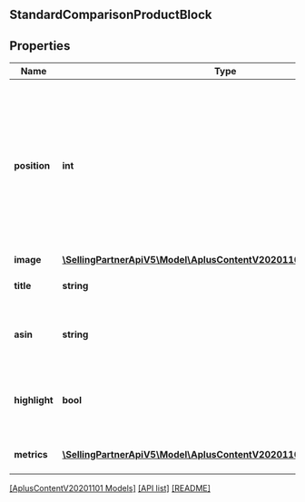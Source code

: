 ## StandardComparisonProductBlock

## Properties

Name | Type | Description | Notes
------------ | ------------- | ------------- | -------------
**position** | **int** | The rank or index of this comparison product block within the module. Different blocks cannot occupy the same position within a single module. |
**image** | [**\SellingPartnerApiV5\Model\AplusContentV20201101\ImageComponent**](ImageComponent.md) |  | [optional]
**title** | **string** | The comparison product title. | [optional]
**asin** | **string** | The Amazon Standard Identification Number (ASIN). | [optional]
**highlight** | **bool** | Determines whether this block of content is visually highlighted. | [optional]
**metrics** | [**\SellingPartnerApiV5\Model\AplusContentV20201101\PlainTextItem[]**](PlainTextItem.md) | Comparison metrics for the product. | [optional]

[[AplusContentV20201101 Models]](../) [[API list]](../../Api) [[README]](../../../README.md)
